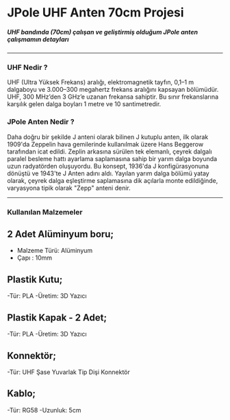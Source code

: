 # JPole UHF Anten 70cm Projesi

##### UHF bandında (70cm) çalışan ve geliştirmiş olduğum JPole anten çalışmamın detayları

------------

### UHF Nedir ?
UHF (Ultra Yüksek Frekans) aralığı, elektromagnetik tayfın, 0,1–1 m dalgaboyu ve 3.000–300 megahertz frekans aralığını kapsayan bölümüdür. UHF, 300 MHz’den 3 GHz’e uzanan frekansa sahiptir. Bu sınır frekanslarına karşılık gelen dalga boyları 1 metre ve 10 santimetredir.

### JPole Anten Nedir ?
Daha doğru bir şekilde J anteni olarak bilinen J kutuplu anten, ilk olarak 1909'da Zeppelin hava gemilerinde kullanılmak üzere Hans Beggerow tarafından icat edildi. Zeplin arkasına sürülen tek elemanlı, çeyrek dalgalı paralel besleme hattı ayarlama saplamasına sahip bir yarım dalga boyunda uzun radyatörden oluşuyordu. Bu konsept, 1936'da J konfigürasyonuna dönüştü ve 1943'te J Anten adını aldı. Yayılan yarım dalga bölümü yatay olarak, çeyrek dalga eşleştirme saplamasına dik açılarla monte edildiğinde, varyasyona tipik olarak "Zepp" anteni denir.

------------

### Kullanılan Malzemeler

## 2 Adet Alüminyum boru;
- Malzeme Türü: Alüminyum
- Çapı : 10mm

## Plastik Kutu;
-Tür: PLA
-Üretim: 3D Yazıcı

## Plastik Kapak - 2 Adet;
-Tür: PLA
-Üretim: 3D Yazıcı

## Konnektör;
-Tür: UHF Şase Yuvarlak Tip Dişi Konnektör

## Kablo;
-Tür: RG58
-Uzunluk: 5cm


